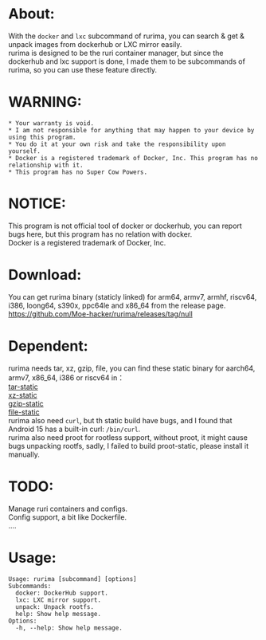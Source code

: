 # About:
With the `docker` and `lxc` subcommand of rurima, you can search & get & unpack images from dockerhub or LXC mirror easily.      
rurima is designed to be the ruri container manager, but since the dockerhub and lxc support is done, I made them to be subcommands of rurima, so you can use these feature directly.      
# WARNING:      
```
* Your warranty is void.
* I am not responsible for anything that may happen to your device by using this program.
* You do it at your own risk and take the responsibility upon yourself.
* Docker is a registered trademark of Docker, Inc. This program has no relationship with it.
* This program has no Super Cow Powers.
```
# NOTICE:
This program is not official tool of docker or dockerhub, you can report bugs here, but this program has no relation with docker.      
Docker is a registered trademark of Docker, Inc.      
# Download:
You can get rurima binary (staticly linked) for arm64, armv7, armhf, riscv64, i386, loong64, s390x, ppc64le and x86_64 from the release page.     
https://github.com/Moe-hacker/rurima/releases/tag/null          
# Dependent:   
rurima needs tar, xz, gzip, file, you can find these static binary for aarch64, armv7, x86_64, i386 or riscv64 in：      
[tar-static](https://github.com/Moe-sushi/tar-static)      
[xz-static](https://github.com/Moe-sushi/xz-static)     
[gzip-static](https://github.com/Moe-sushi/gzip-static)     
[file-static](https://github.com/Moe-sushi/file-static)      
rurima also need `curl`, but th static build have bugs, and I found that Android 15 has a built-in curl: `/bin/curl`.          
rurima also need proot for rootless support, without proot, it might cause bugs unpacking rootfs, sadly, I failed to build proot-static, please install it manually.      
# TODO:
Manage ruri containers and configs.   
Config support, a bit like Dockerfile.   
....
# Usage:
```
Usage: rurima [subcommand] [options]
Subcommands:
  docker: DockerHub support.
  lxc: LXC mirror support.
  unpack: Unpack rootfs.
  help: Show help message.
Options:
  -h, --help: Show help message.
```